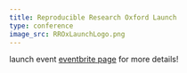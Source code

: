 ```yaml
---
title: Reproducible Research Oxford Launch
type: conference
image_src: RROxLaunchLogo.png
---
```

 launch event
[eventbrite page](https://www.eventbrite.com/e/reproducible-research-oxford-launch-event-tickets-85759836981) for more details!
